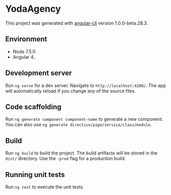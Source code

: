 # YodaAgency

This project was generated with [angular-cli](https://github.com/angular/angular-cli) version 1.0.0-beta.28.3.

## Environment

* Node 7.5.0
* Angular 4.*.*

## Development server
Run `ng serve` for a dev server. Navigate to `http://localhost:4200/`. The app will automatically reload if you change any of the source files.

## Code scaffolding

Run `ng generate component component-name` to generate a new component. You can also use `ng generate directive/pipe/service/class/module`.

## Build

Run `ng build` to build the project. The build artifacts will be stored in the `dist/` directory. Use the `-prod` flag for a production build.

## Running unit tests

Run `ng test` to execute the unit tests.

